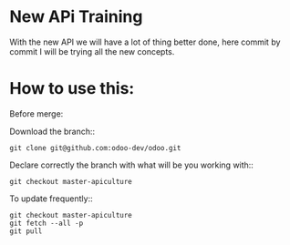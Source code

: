 New APi Training
================

With the new API we will have a lot of thing better done, here commit by commit
I will be trying all the new concepts.

How to use this:
================

Before merge: 

Download the branch::

    git clone git@github.com:odoo-dev/odoo.git 

Declare correctly the branch with what will be you working with::

    git checkout master-apiculture 

To update frequently::

    git checkout master-apiculture 
    git fetch --all -p
    git pull


